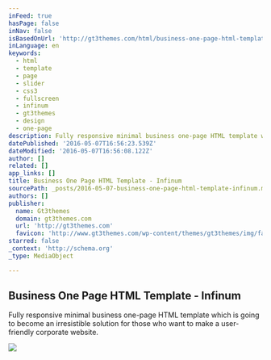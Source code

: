 ```yaml
---
inFeed: true
hasPage: false
inNav: false
isBasedOnUrl: 'http://gt3themes.com/html/business-one-page-html-template-infinum/'
inLanguage: en
keywords:
  - html
  - template
  - page
  - slider
  - css3
  - fullscreen
  - infinum
  - gt3themes
  - design
  - one-page
description: Fully responsive minimal business one-page HTML template which is going to become an irresistible solution for those who want to make a user-friendly corporate website.
datePublished: '2016-05-07T16:56:23.539Z'
dateModified: '2016-05-07T16:56:08.122Z'
author: []
related: []
app_links: []
title: Business One Page HTML Template - Infinum
sourcePath: _posts/2016-05-07-business-one-page-html-template-infinum.md
authors: []
publisher:
  name: Gt3themes
  domain: gt3themes.com
  url: 'http://gt3themes.com'
  favicon: 'http://www.gt3themes.com/wp-content/themes/gt3themes/img/favicon.ico'
starred: false
_context: 'http://schema.org'
_type: MediaObject

---
```

<article style=""><h1>Business One Page HTML Template - Infinum</h1><p>Fully responsive minimal business one-page HTML template which is going to become an irresistible solution for those who want to make a user-friendly corporate website.</p><img src="http://gt3themes.com/wp-content/uploads/2016/04/infinum-business-one-page-template.jpg" /></article>